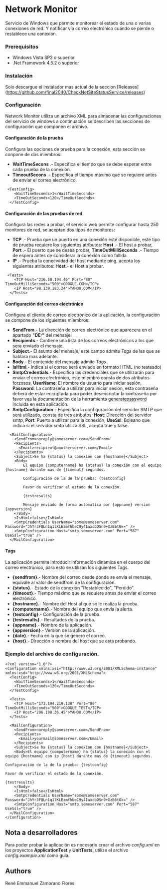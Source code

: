 # Network Monitor

Servicio de Windows que permite monitorear el estado de una o varias conexiones de red. Y notificar vía correo electrónico cuando se pierde o restablece una conexión.

### Prerequisitos

- Windows Vista SP2 o superior
- .Net Framework 4.5.2 o superior


### Instalación

Solo descargue el instalador mas actual de la seccion [Releases] (https://github.com/final2040/CheckNetSiteStatusService/releases)

### Configuración
Network Monitor utiliza un archivo XML para almacenar las configuraciones del servicio de windows a continuación se describen las secciones de configuración que componen el archivo.

#### Configuración de la prueba

Configura las opciones de prueba para la conexión, esta sección se conpone de dos miembros:

- **WaitTimeSecons** .- Especifica el tiempo que se debe esperar entre cada prueba de la conexión.
- **TimeoutSecons** .- Especifica el tiempo máximo que se requiere antes de envíar el correo electrónico.
```
 <TestConfig>
    <WaitTimeSeconds>1</WaitTimeSeconds>
    <TimeOutSeconds>120</TimeOutSeconds>
  </TestConfig>
```

#### Configuración de las pruebas de red

Configura las redes a probar, el servicio web permite configurar hasta 250 monitores de red, se aceptan dos tipos de monitores:

- **TCP** .- Prueba que un puerto en una conexión esté disponible, este tipo de prueba requiere los siguientes atributos: **Host** .- El host a probar, **Port** .- El puerto que se desea probar, **TimeOutMilliSeconds** .- Tiempo de espera antes de considerar la conexión como fallida.
- **IP** .- Prueba la conecividad del host mediante ping, acepta los siguientes atributos: **Host**.- el Host a probar.
```
 <Tests>
    <TCP Host="216.58.194.46" Port="80" TimeOutMilliSeconds="500">GOOGLE.COM</TCP>
    <IP Host="98.139.183.24">YAHOO.COM</IP>
  </Tests>
```
#### Configuración del correo electrónico

Configura el cliente de correo electrónico de la aplicación, la configuración se compone de los siguientes miembros:

- **SendFrom**.- La dirección de correo electrónico que aparecera en el apartado **"DE:"** del mensaje.
- **Recipients**.- Contiene una lista de los correos electrónicos a los que sera enviado el mensaje.
- **Subject**.- El asunto del mensaje, este campo admite *Tags* de las que se hablara mas adelante.
- **Body**.- El contenido del mensaje admite *Tags*.
- **IsHtml**.- Indica si el correo será envíado en formato HTML (no testeado)
- **SmtpCredentials**.- Especifica las credenciales que se utilizarán para enviar el correo electrónico, este miembro consta de dos atributos forzosos, **UserName**: El nombre de usuario para iniciar sesión, **Password**: La contraseña a utilizar para iniciar sesión, esta contraseña deberá de estar encriptada para poder desencriptar la contraseña por favor vea la documentación de la herramienta [generatepassword](#) incluida en esta aplicación.
- **SmtpConfiguration**.- Especifica la configuración del servidor SMTP que será utilizado, consta de tres atributos: **Host**: Dirección del servidor smtp, **Port**: Puerto a utilizar para la conexión, **UseSsl**: Boleano que indica si el servidor smtp utiliza SSL, acepta true y false.
```
  <MailConfiguration>
    <SendFrom>noreply@someserver.com</SendFrom>
    <Recipients>
      <Email>recipient@anotherserver.com</Email>	  
    </Recipients>
    <Subject>Se ha {status} la conexión con {hostname}</Subject>
    <Body>
        El equipo {computername} ha {status} la conexión con el equipo {hostname} durante mas de {timeout} segundos.

        Configuración de la de la prueba: {testconfig}

        Favor de verificar el estado de la conexión.

        {testresults}

        Mensaje enviado de forma automatica por {appname} version {appversion}
    </Body>
    <IsHtml>false</IsHtml>
    <SmtpCredentials UserName="some@someserver.com" Password="JhYr3FQLn1q1lKLEzmYhbeC9y4IaxcbDSn9+XzB6tGk=" />
    <SmtpConfiguration Host="smtp.someserver.com" Port="587" UseSsl="true" />
  </MailConfiguration>
```

#### Tags

La aplicación permite introducir información dinámica en el cuerpo del correo electrónico, para esto se utilizan los siguientes Tags.

- **{sendfrom}**.- Nombre del correo desde donde se envía el mensaje, equivale al valor de sendfrom de la configuración.
- **{status}**.- Estado de la conexión "Restablecido", "Perdido".
- **{timeout}**.- Tiempo máximo que se requiere antes de envíar el correo electrónico.
- **{hostname}**.- Nombre del Host al que se le realiza la prueba.
- **{computername}**.- Nombre del equipo que envía la alerta.
- **{testconfig}**.- Configuración de la prueba.
- **{testresults}**.- Resultados de la prueba.
- **{appname}**.- Nombre de la aplicación.
- **{appversion}**.- Versión de la aplicación.
- **{date}**.- Fecha en la que se generó el correo.
- **{host}**.- Dirección o nombre del host que se esta probando.

### Ejemplo del archivo de configuración.
```
<?xml version="1.0"?>
<Configuration xmlns:xsi="http://www.w3.org/2001/XMLSchema-instance" xmlns:xsd="http://www.w3.org/2001/XMLSchema">
  <TestConfig>
    <WaitTimeSeconds>1</WaitTimeSeconds>
    <TimeOutSeconds>120</TimeOutSeconds>
  </TestConfig>

  <Tests>
    <TCP Host="173.194.219.138" Port="80" TimeOutMilliSeconds="500">GOOGLE TEST</TCP>
    <IP Host="206.190.36.45">YAHOO.COM</IP>
  </Tests>
  
  <MailConfiguration>
    <SendFrom>noreply@someserver.com</SendFrom>
    <Recipients>
      <Email>yourmail@someserver.com</Email>
    </Recipients>
    <Subject>Se ha {status} la conexion con {hostname}</Subject>
    <Body>El equipo {computername} ha {status} la conexión con el equipo {hostname} con ip {host} durante mas de {timeout} segundos.
    
Configuración de la de la prueba: {testconfig}
      
Favor de verificar el estado de la conexión.
      
{testresults}
    </Body>
    <IsHtml>false</IsHtml>
    <SmtpCredentials UserName="some@someserver.com" Password="JhYr3FQLn1q1lKLEzmYhbeC9y4IaxcbDSn9+XzB6tGk=" />
    <SmtpConfiguration Host="smtp.someserver.com" Port="587" UseSsl="true" />
  </MailConfiguration>
</Configuration>
```

## Nota a desarrolladores

Para poder probar la aplicación es necesario crear el archivo *config.xml* en los proyectos **ApplicationTest** y **UnitTests**, utilize el archivo *config.example.xml* como guia.

## Authors

René Emmanuel Zamorano Flores

